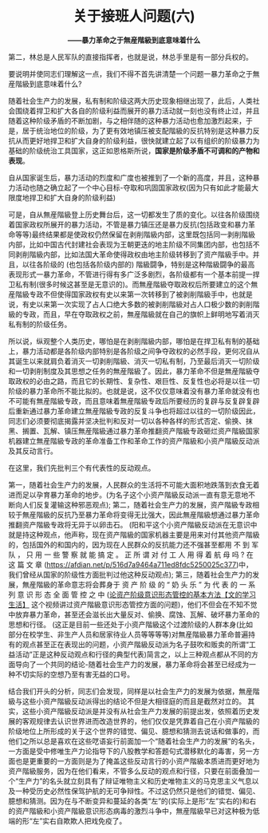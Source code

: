 # <center>关于接班人问题(六)</center>
**<center>——暴力革命之于無産階級到底意味着什么</center>**

第二，林总是人民军队的直接指挥者，也就是说，林总手里是有一部分兵权的。

要说明并使同志们理解这一点，我们不得不首先讲清楚一个问题一暴力革命之于無産階級到底意味着什么?

随着社会生产力的发展，私有制和阶级这两大历史现象相继出现了，此后，人类社会围绕着捍卫和扩大各自的阶级利益而展开的暴力活动就一刻也没有终止过，并且随着这种阶级矛盾的不断加剧，与之相伴随的这种暴力活动也愈加激烈起来，于是，居于统治地位的阶级，为了更有效地镇压被支配階級的反抗特别是这种暴力反抗从而更好地捍卫和扩大自身的阶级利益，很快就建立起了以有组织的阶级暴力为基础的阶级统治工具国家，这正如恩格斯所说，**国家是阶级矛盾不可调和的产物和表现**。

自从国家诞生后，暴力活动的烈度和广度也被推到了一个新的高度，并且，这种暴力活动也随之确立起了一个中心目标-夺取和巩固国家政权(因为只有如此才能最大限度地捍卫和扩大自身的阶级利益)

可是，自从無産階級登上历史舞台后，这一切都发生了质的变化。以往各阶级围绕着国家政权所展开的暴力活动，不管是暴力镇压还是暴力反抗(包括政变和暴力革命等等)最终结果都是使政权仍然保留在剥削階級内部，这里既包括同一剥削階級内部，比如中国古代封建社会表现为王朝更迭的地主阶级不同集团内部，也包括不同剥削階級内部，比如法国大革命使得政权由地主阶级转移到了资产階級手中。并且，以往各阶级的 (也包括各阶级内部的) 階級闘争，特别是这种階級闘争的最高表现形式一暴力革命，不管进行得有多广泛多剧烈，各阶级都有一个基本前提一捍卫私有制(很多时候这甚至是无意识的)。而無産階級夺取政权后所要建立的这个無産階級专政不但使得国家政权有史以来第一次转移到了被剥削階級手中，也就是说，有史以来第一次实现了占人口绝大多数的被剥削階級对占人口极少数的剥削階級的专政，而且，早在夺取政权之前，無産階級就在自己的旗帜上鲜明地写着消灭私有制的阶级任务。

所以说，纵观整个人类历史，哪怕是在剥削階級内部，哪怕是在捍卫私有制的基础上，暴力活动都是各阶级内部特别是各阶级之间争夺政权的必然手段，更何况自从其诞生以来就肩负着消灭一切剥削階級、消灭一切私有制，乃至最后消灭一切阶级和一切剥削制度及其思想之任务的無産階級了。因此，暴力革命不但是無産階級夺取政权的必由之路，而且它的长期性、复杂性、艰巨性、反复性也必将是以往一切阶级的暴力革命所不能比拟的。也就是说，这不仅仅意味着没有暴力革命就没有也不可能有無産階級专政，而且意味着無産階級专政后所要经历的复辟与反复辟复辟后重新通过暴力革命建立無産階級专政的反复斗争也将超过以往的一切阶级因此，同志们必须要彻底揭露并坚决批判和反对一切以各种各样的形式否定、偷换、抹黑、搁置、瓦解、镇压無産階級通过暴力革命推翻资产階級专政砸烂资产階級国家机器建立無産階級专政的革命准备工作和革命工作的资产階級和小资产階級反动派及其反动言行。

在这里，我们先批判三个有代表性的反动观点。

第一，随着社会生产力的发展，人民群众的生活将不可能大面积地跌落到衣食无着进而足以孕育暴力革命的地步。(为名子这个小资产階級反动派一直有意无意地不断向人们反复灌输这种邪恶观点); 第二，随着社会生产力的发展，资产階級专政相较于無産階級的反抗乃至暴力革命将变得无比强大，因此無産階級想通过暴力革命推翻资产階級专政将无异于以卵击石。 (阳和平这个小资产階級反动派在无意识中就是持这种观点，他声称，现在资产階級的国家机器主要是用来对付其他资产階級的，包括国外的和国内的，因为现在人民群众的反抗能力还不强甚至都用 不 到 军 队 ， 只 用 一 些 警 察 就 能 搞 定 。 正 所 谓 对 付 工 人 用 得 着 航 母 吗 ? 在 这 篇 文 章 (https://afdian.net/p/516d7a9464a711ed8fdc5250025c377)中，我们曾经从国家的阶级性方面批判过他这种反动观点); 第三，随着社会生产力的发展，無産階級的革命意志将会葬身于 资 产 阶 级 的 “ 奶 头 乐 ” 为 代 表 的 一 系 列 意 识 形 态 全 面 管 控 之 中 ([论资产阶级意识形态管控的基本方法【文的学习生活】](https://www.bilibili.com/video/BV1qN4y1c7hL/?spm_id_from=333.999.0.0&vd_source=2cf1a71c5403f135e301f365e608ff9c) 这个视频讲过资产階級意识形态管控方面的问题)，他们不但会在不知不觉中放弃暴力革命，甚至还会滋长出大量反对、偷换、腐蚀、瓦解、破坏暴力革命的思想和行径。 (这正是目前一些还处于小资产階級这个过渡阶级的人群本身(比如部分在校学生、非生产人员和居家待业人员等等等等)对無産階級暴力革命普遍持有的观点甚至正在表现出的问题，小资产階級反动派为名子鼓吹和贩卖的所谓“工益活动”正是这种反动观点和行径的典型代表)简言之，以上三种观点都从不同的方面导向了一个共同的结论-随着社会生产力的发展，暴力革命将会甚至已经成为一种不切实际的空想乃至有害无益的口号。

结合我们开头的分析，同志们会发现，同样是以社会生产力的发展为依据，無産階級与这些小资产階級反动派得出的结论不但是大相径庭的而且是截然对立的。 其实，这些小资产階級反动派是并没有从社会生产力发展的前提出发，依照着历史发展的客观规律去认识世界进而改造世界的，他们仅仅是凭靠着自己在小资产階級的阶级地位上所形成的关于这个世界的错觉、偏见、臆想和猜测去说话和做事的，而他们之所以总是喜欢在这些呓语妄行前面加一个“随着社会生产力的发展”的名头，一方面是受中修唯生产力论指导下的八股教学和答题句式潜移默化的毒害，另一方面也是更重要的一方面则是为了掩盖这些反动言行的小资产階級本质进而更好地为资产階級服务，因为在他们看来，不管多么反动的观点和行径，只要在前面叠加一个“生产力”的名头就立刻具有了辩证唯物主义和历史唯物主义的马克思主义气息以及一种受历史必然性保驾护航的无可争辩性。不过这仍然只是他们的错觉、偏见、臆想和猜测。因为在与不断变异和蔓延的各类“左”的(实际上是形“左”实右的)和右的资产階級和小资产階級意识形态病毒的激烈斗争中，無産階級早已对这种极为低端的形“左”实右自欺欺人把戏免疫了。 

